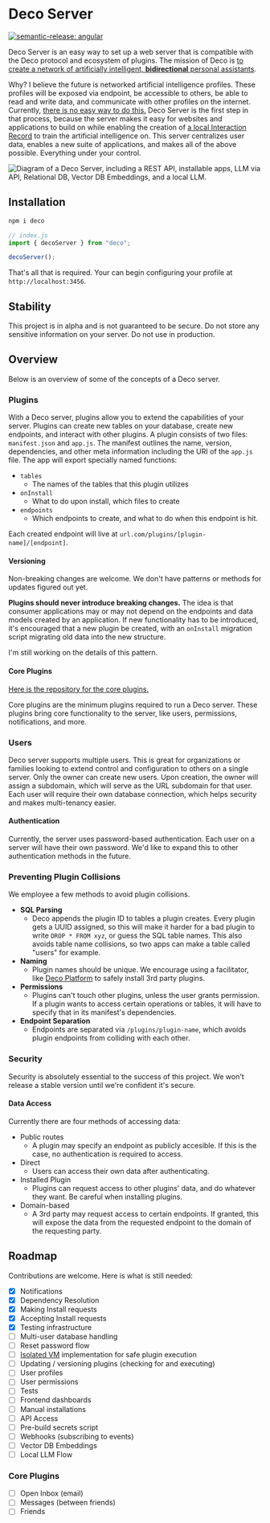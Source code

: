 # Deco Server

[![semantic-release: angular](https://img.shields.io/badge/semantic--release-angular-e10079?logo=semantic-release)](https://github.com/semantic-release/semantic-release)

Deco Server is an easy way to set up a web server that is compatible with the Deco protocol and ecosystem of plugins. The mission of Deco is [to create a network of artificially intelligent, **bidirectional** personal assistants](https://decojs.com).

Why? I believe the future is networked artificial intelligence profiles. These profiles will be exposed via endpoint, be accessible to others, be able to read and write data, and communicate with other profiles on the internet. Currently, [there is no easy way to do this.](https://carbonemike.com/bidirectional-interactivity-limitations-of-ai-tools/) Deco Server is the first step in that process, because the server makes it easy for websites and applications to build on while enabling the creation of [a local Interaction Record](https://carbonemike.com/navigating-organizational-growth-with-an-interaction-record-and-llms/) to train the artificial intelligence on. This server centralizes user data, enables a new suite of applications, and makes all of the above possible. Everything under your control.

![Diagram of a Deco Server, including a REST API, installable apps, LLM via API, Relational DB, Vector DB Embeddings, and a local LLM.](https://storage.googleapis.com/carbonemike-images/1702492323540deco-server-2.png)

## Installation

```bash
npm i deco
```

```js
// index.js
import { decoServer } from "deco";

decoServer();
```

That's all that is required. Your can begin configuring your profile at `http://localhost:3456`.

## Stability

This project is in alpha and is not guaranteed to be secure. Do not store any sensitive information on your server. Do not use in production.

## Overview

Below is an overview of some of the concepts of a Deco server.

### Plugins

With a Deco server, plugins allow you to extend the capabilities of your server. Plugins can create new tables on your database, create new endpoints, and interact with other plugins. A plugin consists of two files: `manifest.json` and `app.js`. The manifest outlines the name, version, dependencies, and other meta information including the URI of the `app.js` file. The app will export specially named functions:

- `tables`
  - The names of the tables that this plugin utilizes
- `onInstall`
  - What to do upon install, which files to create
- `endpoints`
  - Which endpoints to create, and what to do when this endpoint is hit.

Each created endpoint will live at `url.com/plugins/[plugin-name]/[endpoint]`.

#### Versioning

Non-breaking changes are welcome. We don't have patterns or methods for updates figured out yet.

**Plugins should never introduce breaking changes.** The idea is that consumer applications may or may not depend on the endpoints and data models created by an application. If new functionality has to be introduced, it's encouraged that a new plugin be created, with an `onInstall` migration script migrating old data into the new structure.

I'm still working on the details of this pattern.

#### Core Plugins

[Here is the repository for the core plugins.](https://github.com/MikeCarbone/deco-core)

Core plugins are the minimum plugins required to run a Deco server. These plugins bring core functionality to the server, like users, permissions, notifications, and more.

### Users

Deco server supports multiple users. This is great for organizations or families looking to extend control and configuration to others on a single server. Only the owner can create new users. Upon creation, the owner will assign a subdomain, which will serve as the URL subdomain for that user. Each user will require their own database connection, which helps security and makes multi-tenancy easier.

#### Authentication

Currently, the server uses password-based authentication. Each user on a server will have their own password. We'd like to expand this to other authentication methods in the future.

### Preventing Plugin Collisions

We employee a few methods to avoid plugin collisions.

- **SQL Parsing**
  - Deco appends the plugin ID to tables a plugin creates. Every plugin gets a UUID assigned, so this will make it harder for a bad plugin to write `DROP * FROM xyz`, or guess the SQL table names. This also avoids table name collisions, so two apps can make a table called "users" for example.
- **Naming**
  - Plugin names should be unique. We encourage using a facilitator, like [Deco Platform](https://decojs.com) to safely install 3rd party plugins.
- **Permissions**
  - Plugins can't touch other plugins, unless the user grants permission. If a plugin wants to access certain operations or tables, it will have to specify that in its manifest's dependencies.
- **Endpoint Separation**
  - Endpoints are separated via `/plugins/plugin-name`, which avoids plugin endpoints from colliding with each other.

### Security

Security is absolutely essential to the success of this project. We won't release a stable version until we're confident it's secure.

#### Data Access

Currently there are four methods of accessing data:

- Public routes
  - A plugin may specify an endpoint as publicly accesible. If this is the case, no authentication is required to access.
- Direct
  - Users can access their own data after authenticating.
- Installed Plugin
  - Plugins can request access to other plugins' data, and do whatever they want. Be careful when installing plugins.
- Domain-based
  - A 3rd party may request access to certain endpoints. If granted, this will expose the data from the requested endpoint to the domain of the requesting party.

## Roadmap

Contributions are welcome. Here is what is still needed:

- [x] Notifications
- [x] Dependency Resolution
- [x] Making Install requests
- [x] Accepting Install requests
- [x] Testing infrastructure
- [ ] Multi-user database handling
- [ ] Reset password flow
- [ ] [Isolated VM](https://www.npmjs.com/package/isolated-vm) implementation for safe plugin execution
- [ ] Updating / versioning plugins (checking for and executing)
- [ ] User profiles
- [ ] User permissions
- [ ] Tests
- [ ] Frontend dashboards
- [ ] Manual installations
- [ ] API Access
- [ ] Pre-build secrets script
- [ ] Webhooks (subscribing to events)
- [ ] Vector DB Embeddings
- [ ] Local LLM Flow

### Core Plugins

- [ ] Open Inbox (email)
- [ ] Messages (between friends)
- [ ] Friends
